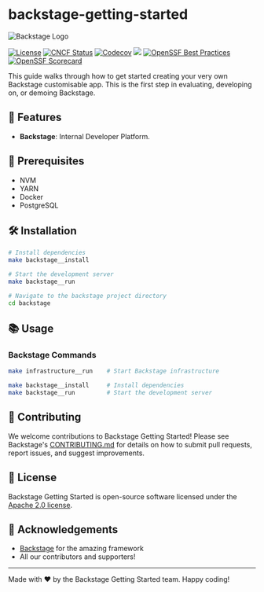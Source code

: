 # backstage-getting-started

![Backstage Logo](https://via.placeholder.com/150)

[![License](https://img.shields.io/badge/License-Apache%202.0-blue.svg)](https://opensource.org/licenses/Apache-2.0)
[![CNCF Status](https://img.shields.io/badge/cncf%20status-incubation-blue.svg)](https://www.cncf.io/projects)
[![Codecov](https://img.shields.io/codecov/c/github/backstage/backstage)](https://codecov.io/gh/backstage/backstage)
[![](https://img.shields.io/github/v/release/backstage/backstage)](https://github.com/backstage/backstage/releases)
[![OpenSSF Best Practices](https://bestpractices.coreinfrastructure.org/projects/7678/badge)](https://bestpractices.coreinfrastructure.org/projects/7678)
[![OpenSSF Scorecard](https://api.securityscorecards.dev/projects/github.com/backstage/backstage/badge)](https://securityscorecards.dev/viewer/?uri=github.com/backstage/backstage)

This guide walks through how to get started creating your very own Backstage customisable app. This is the first step in evaluating, developing on, or demoing Backstage.

## 🚀 Features

- **Backstage**: Internal Developer Platform.

## 🧰 Prerequisites

- NVM
- YARN
- Docker
- PostgreSQL

## 🛠 Installation

```bash
# Install dependencies
make backstage__install

# Start the development server
make backstage__run

# Navigate to the backstage project directory
cd backstage
```

## 📚 Usage

### Backstage Commands

```bash
make infrastructure__run    # Start Backstage infrastructure

make backstage__install     # Install dependencies
make backstage__run         # Start the development server
```

## 🤝 Contributing

We welcome contributions to Backstage Getting Started! Please see Backstage's [CONTRIBUTING.md](https://github.com/backstage/backstage/blob/master/CONTRIBUTING.md) for details on how to submit pull requests, report issues, and suggest improvements.

## 📜 License

Backstage Getting Started is open-source software licensed under the [Apache 2.0 license](http://www.apache.org/licenses/LICENSE-2.0).

## 🙏 Acknowledgements

- [Backstage](https://backstage.io//) for the amazing framework
- All our contributors and supporters!

---

Made with ❤️ by the Backstage Getting Started team. Happy coding!
